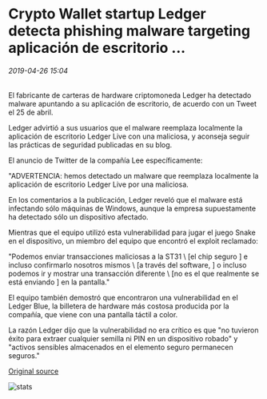 # Crypto Wallet startup Ledger detecta phishing malware targeting aplicación de escritorio ...

###### 2019-04-26 15:04

El fabricante de carteras de hardware criptomoneda Ledger ha detectado malware apuntando a su aplicación de escritorio, de acuerdo con un Tweet el 25 de abril.

Ledger advirtió a sus usuarios que el malware reemplaza localmente la aplicación de escritorio Ledger Live con una maliciosa, y aconseja seguir las prácticas de seguridad publicadas en su blog.

El anuncio de Twitter de la compañía Lee específicamente:

"ADVERTENCIA: hemos detectado un malware que reemplaza localmente la aplicación de escritorio Ledger Live por una maliciosa.

En los comentarios a la publicación, Ledger reveló que el malware está infectando sólo máquinas de Windows, aunque la empresa supuestamente ha detectado sólo un dispositivo afectado.

Mientras que el equipo utilizó esta vulnerabilidad para jugar el juego Snake en el dispositivo, un miembro del equipo que encontró el exploit reclamado:

"Podemos enviar transacciones maliciosas a la ST31 \ [el chip seguro \] e incluso confirmarlo nosotros mismos \ [a través del software, \] o incluso podemos ir y mostrar una transacción diferente \ [no es el que realmente se está enviando \] en la pantalla."

El equipo también demostró que encontraron una vulnerabilidad en el Ledger Blue, la billetera de hardware más costosa producida por la compañía, que viene con una pantalla táctil a color.

La razón Ledger dijo que la vulnerabilidad no era crítico es que "no tuvieron éxito para extraer cualquier semilla ni PIN en un dispositivo robado" y "activos sensibles almacenados en el elemento seguro permanecen seguros."

[Original source](https://cointelegraph.com/news/crypto-wallet-startup-ledger-detects-phishing-malware-targeting-desktop-app)

![stats](https://c.statcounter.com/11760860/0/a89fa40b/1/ "stats")